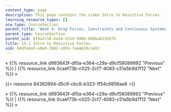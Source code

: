 ```yaml
---
content_type: page
description: This page contains the video Intro to Resistive Forces.
learning_resource_types: []
ocw_type: CourseSection
parent_title: 'Week 4: Drag Forces, Constraints and Continuous Systems'
parent_type: CourseSection
parent_uid: 919a2c50-6eb4-551d-940b-b0dbab2356f0
title: 14.1 Intro to Resistive Forces
uid: b0dfeda3-e8e0-1b02-c85d-7aaa620c1e61
---
```


« {{% resource_link d993643f-df0a-e364-c29a-d9cf58089992 "Previous" %}} | {{% resource_link 0caef73b-c025-2cf7-4083-c51a5b9d7f12 "Next" %}} »

{{< resource 84362694-d5c9-cbc8-b323-1f54c6856ae8 >}}

« {{% resource_link d993643f-df0a-e364-c29a-d9cf58089992 "Previous" %}} | {{% resource_link 0caef73b-c025-2cf7-4083-c51a5b9d7f12 "Next" %}} »